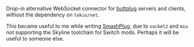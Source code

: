 Drop-in alternative WebSocket connector for [buttplug](https://buttplug.io) servers and clients, without the dependency on `tokio/net`.

This became useful to me while writing [SmashPlug](https://github.com/ashkitten/smashplug), due to `socket2` and `mio` not supporting the Skyline toolchain for Switch mods. Perhaps it will be useful to someone else.

